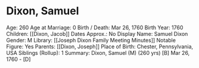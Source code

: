 # Dixon, Samuel

Age: 260
Age at Marriage: 0
Birth / Death: Mar 26, 1760
Birth Year: 1760
Children: [[Dixon, Jacob]]
Dates Approx.: No
Display Name: Samuel Dixon
Gender: M
Library: [[Joseph Dixon Family Meeting Minutes]]
Notable Figure: Yes
Parents: [[Dixon, Joseph]]
Place of Birth: Chester, Pennsylvania, USA
Siblings (Rollup): 1
Summary: Dixon, Samuel (M) (260 yrs)
[B] Mar 26, 1760 - [D]